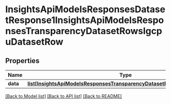 # InsightsApiModelsResponsesDatasetResponse1InsightsApiModelsResponsesTransparencyDatasetRowsIgcpuDatasetRow

## Properties
Name | Type | Description | Notes
------------ | ------------- | ------------- | -------------
**data** | [**list[InsightsApiModelsResponsesTransparencyDatasetRowsIgcpuDatasetRow]**](InsightsApiModelsResponsesTransparencyDatasetRowsIgcpuDatasetRow.md) |  | [optional] 

[[Back to Model list]](../README.md#documentation-for-models) [[Back to API list]](../README.md#documentation-for-api-endpoints) [[Back to README]](../README.md)

